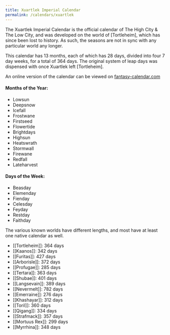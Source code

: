 ```yaml
---
title: Xuartlek Imperial Calendar
permalink: /calendars/xuartlek
---
```

The Xuartlek Imperial Calendar is the official calendar of The High City & The Low City, and was developed on the world of [Tortleheim], which has since been lost to history. As such, the seasons are not in sync with any particular world any longer.

This calendar has 13 months, each of which has 28 days, divided into four 7 day weeks, for a total of 364 days. The original system of leap days was dispensed with once Xuartlek left [Tortleheim].

An online version of the calendar can be viewed on [fantasy-calendar.com](https://app.fantasy-calendar.com/calendars/665a0e0e2cb5a1c5205b0c8644220bd1)

#### Months of the Year:
- Lowsun
- Deepsnow
- Icefall
- Frostwane
- Firstseed
- Flowertide
- Brightdays
- Highsun
- Heatswrath
- Stormwall
- Firewane
- Redfall
- Lateharvest

#### Days of the Week:
- Beasday
- Elemenday
- Fienday
- Celesday
- Feyday
- Restday
- Faithday

The various known worlds have different lengths, and most have at least one native calendar as well.

- [[Tortleheim]]: 364 days
- [[Kaanos]]: 342 days
- [[Furitas]]: 427 days
- [[Arborisle]]: 372 days
- [[Profugae]]: 285 days
- [[Tertara]]: 363 days
- [[Shubae]]: 401 days
- [[Langsevain]]: 389 days
- [[Nevermelt]]: 782 days
- [[Emerraine]]: 276 days
- [[Khashayar]]: 312 days
- [[Toril]]: 360 days
- [[Qigang]]: 334 days
- [[Strafmack]]: 357 days
- [[Mortuus Rex]]: 299 days
- [[Myrrhina]]: 348 days